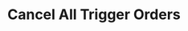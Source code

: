 ---
title: Cancel All Trigger Orders
position_number: 3
type: post
description: /future/trade/v1/entrust/cancel-all-plan
parameters:
    -
        name: symbol
        type: string
        mandatory: false
        default: N/A
        description: Trading pair (cancel all trading pair orders if don't pass parameters)
        ranges:
left_code_blocks:
    -
        code_block: "public void getKLine() {\r\n\tString text = HttpUtil.get(URL + \"/data/api/future/trade/v1/getKLine?market=btc_usdt&type=1min&since=0\");\r\n\tSystem.out.println(text);\r\n}"
        title: Java
        language: java
right_code_blocks:
    - code_block: |-
        {
          "error": {
            "code": "",
            "msg": ""
          },
          "msgInfo": "",
          "result": true,
          "returnCode": 0
        }
      title: Response
      language: json
---